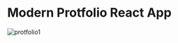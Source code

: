 # Modern Protfolio React App



![protfolio1](https://user-images.githubusercontent.com/78740057/178230005-8e993bd4-94df-46e0-8ac0-af48fbcd721f.png)
